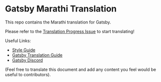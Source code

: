 # Gatsby Marathi Translation

This repo contains the Marathi translation for Gatsby.

Please refer to the [Translation Progress Issue](https://github.com/gatsbyjs/gatsby-mr/issues/1) to start translating!

Useful Links:

* [Style Guide](/style-guide.md)
* [Gatsby Translation Guide](https://www.gatsbyjs.org/contributing/gatsby-docs-translation-guide/)
* [Gatsby Discord](https://gatsby.dev/discord)

(Feel free to translate this document and add any content you feel would be useful to contributors).
